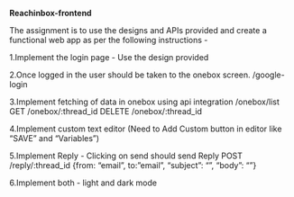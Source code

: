 
**Reachinbox-frontend**

The assignment is to use the designs and APIs provided and create a functional web app as per the following instructions -

1.Implement the login page - Use the design provided

2.Once logged in the user should be taken to the onebox screen. /google-login

3.Implement fetching of data in onebox using api integration /onebox/list GET /onebox/:thread_id DELETE /onebox/:thread_id

4.Implement custom text editor (Need to Add Custom button in editor like “SAVE” and “Variables”)

5.Implement Reply - Clicking on send should send Reply POST /reply/:thread_id {from: “email”, to:”email”, “subject”: “”, “body”: “”}

6.Implement both - light and dark mode
